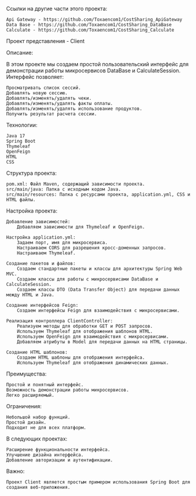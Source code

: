 Ссылки на другие части этого проекта:

    Api Gateway - https://github.com/Toxaencom1/CostSharing_ApiGateway
    Data Base - https://github.com/Toxaencom1/CostSharing_DataBase
    Calculate - https://github.com/Toxaencom1/CostSharing_Calculate

Проект представления - Client

Описание:

В этом проекте мы создаем простой пользовательский интерфейс для демонстрации работы микросервисов DataBase и CalculateSession. Интерфейс позволяет:

    Просматривать список сессий.
    Добавлять новую сессию.
    Добавлять/изменять/удалять чеки.
    Добавлять/изменять/удалять факты оплаты.
    Добавлять/изменять/удалять использование продуктов.
    Получить результат расчета сессии.

Технологии:

    Java 17
    Spring Boot 
    Thymeleaf
    OpenFeign
    HTML
    CSS

Структура проекта:

    pom.xml: Файл Maven, содержащий зависимости проекта.
    src/main/java: Папка с исходным кодом Java.
    src/main/resources: Папка с ресурсами проекта, application.yml, CSS и HTML файлы.

Настройка проекта:

    Добавление зависимостей:
        Добавляем зависимости для Thymeleaf и OpenFeign.

    Настройка application.yml:
        Задаем порт, имя для микросервиса.
        Настраиваем CORS для разрешения кросс-доменных запросов.
        Настраиваем Thymeleaf.

    Создание пакетов и файлов:
        Создаем стандартные пакеты и классы для архитектуры Spring Web MVC.
        Создаем классы для работы с микросервисами DataBase и CalculateSession.
        Создаем классы DTO (Data Transfer Object) для передачи данных между HTML и Java.

    Создание интерфейсов Feign:
        Создаем интерфейсы Feign для взаимодействия с микросервисами.

    Реализация контроллера ClientController:
        Реализуем методы для обработки GET и POST запросов.
        Используем Thymeleaf для отображения шаблонов HTML.
        Используем OpenFeign для взаимодействия с микросервисами.
        Добавляем атрибуты в Model для передачи данных на HTML страницы.

    Создание HTML шаблонов:
        Создаем HTML шаблоны для отображения интерфейса.
        Используем Thymeleaf для отображения динамических данных.


Преимущества:

    Простой и понятный интерфейс.
    Возможность демонстрации работы микросервисов.
    Легко расширяемый.

Ограничения:

    Небольшой набор функций.
    Простой дизайн.
    Подходит не для всех платформ.

В следующих проектах:

    Расширение функциональности интерфейса.
    Улучшение дизайна интерфейса.
    Добавление авторизации и аутентификации.

Важно:

    Проект Client является простым примером использования Spring Boot для создания веб-приложения.
    
